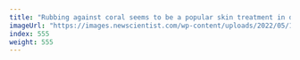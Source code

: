 ```yaml
---
title: "Rubbing against coral seems to be a popular skin treatment in dolphins"
imageUrl: "https://images.newscientist.com/wp-content/uploads/2022/05/19115901/SEI_104887282.jpg?width=600"
index: 555
weight: 555
---
```

